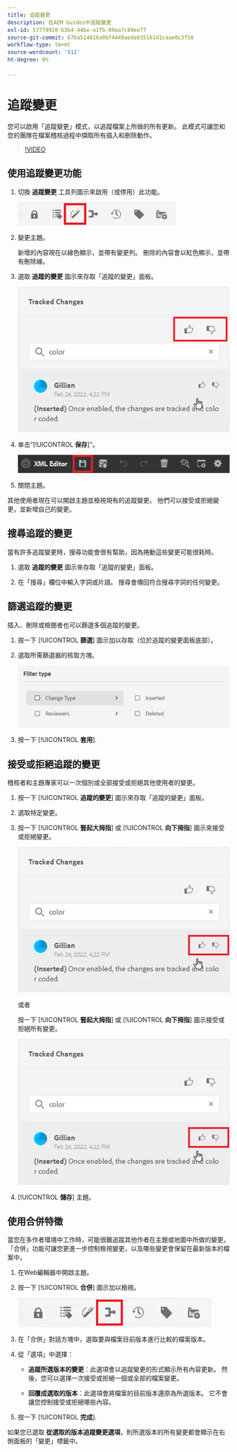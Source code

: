 ```yaml
---
title: 追蹤變更
description: 在AEM Guides中追蹤變更
exl-id: 57779920-b3b4-44be-a1fb-89ea7c89eef7
source-git-commit: 67ba514616a0bf4449aeda035161d1caae0c3f50
workflow-type: tm+mt
source-wordcount: '512'
ht-degree: 0%

---
```


# 追蹤變更

您可以啟用「追蹤變更」模式，以追蹤檔案上所做的所有更新。 此模式可讓您和您的團隊在檔案稽核過程中擷取所有插入和刪除動作。

>[!VIDEO](https://video.tv.adobe.com/v/342763?quality=12&learn=on)

## 使用追蹤變更功能

1. 切換 **追蹤變更** 工具列圖示來啟用（或停用）此功能。

   ![追蹤變更](images/lesson-12/track-changes-icon.png)

1. 變更主題。

   新增的內容現在以綠色顯示，並帶有變更列。 刪除的內容會以紅色顯示，並帶有刪除線。

1. 選取 **追蹤的變更** 圖示來存取「追蹤的變更」面板。

   ![全部接受/拒絕](images/lesson-12/accept-reject-all.png)

1. 单击“[!UICONTROL **保存**]”。

   ![儲存圖示](images/lesson-12/save-icon.png)

1. 關閉主題。

其他使用者現在可以開啟主題並檢視現有的追蹤變更。 他們可以接受或拒絕變更，並新增自己的變更。

## 搜尋追蹤的變更

當有許多追蹤變更時，搜尋功能會很有幫助，因為捲動這些變更可能很耗時。

1. 選取 **追蹤的變更** 圖示來存取「追蹤的變更」面板。

1. 在「搜尋」欄位中輸入字詞或片語。
搜尋會傳回符合搜尋字詞的任何變更。

## 篩選追蹤的變更

插入、刪除或檢閱者也可以篩選多個追蹤的變更。

1. 按一下 [!UICONTROL **篩選**] 圖示加以存取（位於追蹤的變更面板底部）。

1. 選取所需篩選器的核取方塊。

   ![篩選器UI](images/lesson-12/filter.png)

1. 按一下 [!UICONTROL **套用**].

## 接受或拒絕追蹤的變更

稽核者和主題專家可以一次個別或全部接受或拒絕其他使用者的變更。

1. 按一下 [!UICONTROL **追蹤的變更**] 圖示來存取「追蹤的變更」面板。

1. 選取特定變更。

1. 按一下 [!UICONTROL **豎起大拇指**] 或 [!UICONTROL **向下拇指**] 圖示來接受或拒絕變更。

   ![接受/拒絕單一UI](images/lesson-12/accept-reject-single.png)

   或者

   按一下 [!UICONTROL **豎起大拇指**] 或 [!UICONTROL **向下拇指**] 圖示接受或拒絕所有變更。

   ![接受/拒絕單一UI](images/lesson-12/accept-reject-single.png)

1. [!UICONTROL **儲存**] 主題。

## 使用合併特徵

當您在多作者環境中工作時，可能很難追蹤其他作者在主題或地圖中所做的變更。 「合併」功能可讓您更進一步控制檢視變更，以及哪些變更會保留在最新版本的檔案中。

1. 在Web編輯器中開啟主題。

1. 按一下 [!UICONTROL **合併**] 圖示加以檢視。

   ![合併圖示](images/lesson-12/merge-icon.png)

1. 在「合併」對話方塊中，選取要與檔案目前版本進行比較的檔案版本。

1. 從「選項」中選擇：

   - **追蹤所選版本的變更**：此選項會以追蹤變更的形式顯示所有內容更新。 然後，您可以選擇一次接受或拒絕一個或全部的檔案變更。

   - **回覆成選取的版本**：此選項會將檔案的目前版本還原為所選版本。 它不會讓您控制接受或拒絕哪些內容。

1. 按一下 [!UICONTROL **完成**].

如果您已選取 **從選取的版本追蹤變更選項**，則所選版本的所有變更都會顯示在右側面板的「變更」標籤中。
